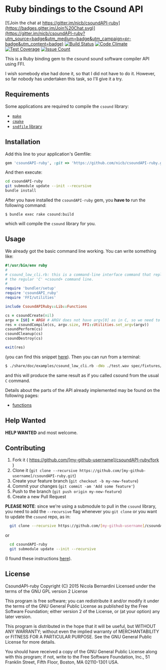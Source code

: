 # Ruby bindings to the Csound API

[![Join the chat at https://gitter.im/nicb/csoundAPI-ruby](https://badges.gitter.im/Join%20Chat.svg)](https://gitter.im/nicb/csoundAPI-ruby?utm_source=badge&utm_medium=badge&utm_campaign=pr-badge&utm_content=badge)
[![Build Status](https://travis-ci.org/nicb/csoundAPI-ruby.svg?branch=master)](https://travis-ci.org/nicb/csoundAPI-ruby)
[![Code Climate](https://codeclimate.com/github/nicb/csoundAPI-ruby/badges/gpa.svg)](https://codeclimate.com/github/nicb/csoundAPI-ruby)
[![Test Coverage](https://codeclimate.com/github/nicb/csoundAPI-ruby/badges/coverage.svg)](https://codeclimate.com/github/nicb/csoundAPI-ruby/coverage)
[![Issue Count](https://codeclimate.com/github/nicb/csoundAPI-ruby/badges/issue_count.svg)](https://codeclimate.com/github/nicb/csoundAPI-ruby)

This is a Ruby binding gem to the csound sound software compiler API using FFI.

I wish somebody else had done it, so that I did not have to do it. However, so
far nobody has undertaken this task, so I'll give it a try.

## Requirements

Some applications are required to compile the `csound` library:

* [`make`](https://www.gnu.org/software/make/)
* [`cmake`](https://cmake.org/)
* [`sndfile` library](http://www.mega-nerd.com/libsndfile/)

## Installation

Add this line to your application's Gemfile:

```ruby
gem 'csoundAPI-ruby', :git => 'https://github.com/nicb/csoundAPI-ruby.git'
```
And then execute:

```sh
cd csoundAPI-ruby
git submodule update --init --recursive
bundle install
```

After you have installed the `csoundAPI-ruby` gem, you **have to** run the
following command:

    $ bundle exec rake csound:build

which will compile the `csound` library for you.

## Usage

We already got the basic command line working. You can write
something like:

```ruby
#!/usr/bin/env ruby
#
# csound_low_cli.rb: this is a command-line interface command that replicates
# the regular 'C' +csound+ command line.
#
require 'bundler/setup'
require 'csoundAPI_ruby'
require 'FFI/utilities'

include CsoundAPIRuby::Lib::Functions

cs = csoundCreate(nil)
argv = [$0] + ARGV # ARGV does not have argv[0] as in C, so we need to add it in front
res = csoundCompile(cs, argv.size, FFI::Utilities.set_argv(argv))
csoundPerform(cs)
csoundCleanup(cs)
csoundDestroy(cs)

exit(res)
```
(you can find this snippet [here](./share/doc/examples/csound_low_cli.rb)). Then you
can run from a terminal:

```sh
$ ./share/doc/examples/csound_low_cli.rb -dWo ./test.wav spec/fixtures/csound/simple.csd
```

and this will produce the same result as if you called csound from the usual
`C` command.

Details about the parts of the API already implemented may be found on the
following pages:

* [functions](lib/csoundAPI_ruby/lib/functions/README.md)

## Help Wanted

**HELP WANTED** and most welcome.

## Contributing

1. Fork it ( https://github.com/[my-github-username]/csoundAPI-ruby/fork )
1. Clone it (`git clone --recursive https://github.com/[my-github-username]/csoundAPI-ruby.git`)
1. Create your feature branch (`git checkout -b my-new-feature`)
1. Commit your changes (`git commit -am 'Add some feature'`)
1. Push to the branch (`git push origin my-new-feature`)
1. Create a new Pull Request

**PLEASE NOTE**: since we're using a submodule to pull in the `csound`
library, you need to add the `--recursive` flag whenever you `git clone` or
you want to update the `csound` repo, as in:

```sh
  git clone --recursive https://github.com/[my-github-username]/csoundAPI-ruby.git
```

or 

```sh
  cd csoundAPI-ruby
  git submodule update --init --recursive
```

(I found these instructions [here](http://stackoverflow.com/questions/3796927/how-to-git-clone-including-submodules)).

## License

  CsoundAPI-ruby
  Copyright (C) 2015 Nicola Bernardini
  Licensed under the terms of the GNU GPL version 2 License

  This program is free software; you can redistribute it and/or modify
  it under the terms of the GNU General Public License as published by
  the Free Software Foundation; either version 2 of the License, or
  (at your option) any later version.

  This program is distributed in the hope that it will be useful,
  but WITHOUT ANY WARRANTY; without even the implied warranty of
  MERCHANTABILITY or FITNESS FOR A PARTICULAR PURPOSE.  See the
  GNU General Public License for more details.

  You should have received a copy of the GNU General Public License along
  with this program; if not, write to the Free Software Foundation, Inc.,
  51 Franklin Street, Fifth Floor, Boston, MA 02110-1301 USA.
